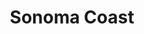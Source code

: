---
title:			"Sonoma Coast"
post_path:	2018-05-25-sonoma-coast
date_start:	2018/05/25
date_end:		2018/05/29
lat:        38.4053
lon:        -123.0968
metadata:
  - year: 2018
  - type: hike
  - cities:
      - Oakland
  - states:
      - California
  - countries:
      - United States
  - continents:
      - North America
  - regions:
      - United States
photos:
  - ext:		01.jpg
    class:	vertical
  - ext:    02.jpg
    class:  vertical
    text:   "Pomo Canyon Trail · Sonoma Coast State Park"
---
